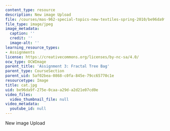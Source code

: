 ```yaml
---
content_type: resource
description: New image Upload
file: /courses/mas-962-special-topics-new-textiles-spring-2010/be96da9f275e0caaa29da2d21e07cd0e_cat.jpg
file_type: image/jpeg
image_metadata:
  caption: ''
  credit: ''
  image-alt: ''
learning_resource_types:
- Assignments
license: https://creativecommons.org/licenses/by-nc-sa/4.0/
ocw_type: OCWImage
parent_title: 'Assignment 3: Fractal Tree Bag'
parent_type: CourseSection
parent_uid: 5af02bea-0868-c0fa-845e-79cc65770c1e
resourcetype: Image
title: cat.jpg
uid: be96da9f-275e-0caa-a29d-a2d21e07cd0e
video_files:
  video_thumbnail_file: null
video_metadata:
  youtube_id: null
---
```

New image Upload